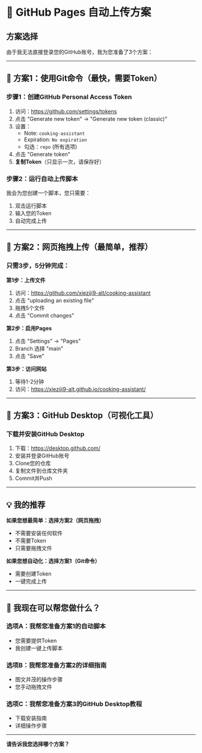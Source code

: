 # 🚀 GitHub Pages 自动上传方案

## 方案选择

由于我无法直接登录您的GitHub账号，我为您准备了3个方案：

---

## 🥇 方案1：使用Git命令（最快，需要Token）

### 步骤1：创建GitHub Personal Access Token

1. 访问：https://github.com/settings/tokens
2. 点击 "Generate new token" → "Generate new token (classic)"
3. 设置：
   - Note: `cooking-assistant`
   - Expiration: `No expiration`
   - 勾选：`repo` (所有选项)
4. 点击 "Generate token"
5. **复制Token**（只显示一次，请保存好）

### 步骤2：运行自动上传脚本

我会为您创建一个脚本，您只需要：
1. 双击运行脚本
2. 输入您的Token
3. 自动完成上传

---

## 🥈 方案2：网页拖拽上传（最简单，推荐）

### 只需3步，5分钟完成：

**第1步：上传文件**
1. 访问：https://github.com/xieziji9-alt/cooking-assistant
2. 点击 "uploading an existing file"
3. 拖拽5个文件
4. 点击 "Commit changes"

**第2步：启用Pages**
1. 点击 "Settings" → "Pages"
2. Branch 选择 "main"
3. 点击 "Save"

**第3步：访问网站**
1. 等待1-2分钟
2. 访问：https://xieziji9-alt.github.io/cooking-assistant/

---

## 🥉 方案3：GitHub Desktop（可视化工具）

### 下载并安装GitHub Desktop

1. 下载：https://desktop.github.com/
2. 安装并登录GitHub账号
3. Clone您的仓库
4. 复制文件到仓库文件夹
5. Commit并Push

---

## 💡 我的推荐

**如果您想最简单：选择方案2（网页拖拽）**
- 不需要安装任何软件
- 不需要Token
- 只需要拖拽文件

**如果您想自动化：选择方案1（Git命令）**
- 需要创建Token
- 一键完成上传

---

## 🎯 我现在可以帮您做什么？

### 选项A：我帮您准备方案1的自动脚本
- 您需要提供Token
- 我创建一键上传脚本

### 选项B：我帮您准备方案2的详细指南
- 图文并茂的操作步骤
- 您手动拖拽文件

### 选项C：我帮您准备方案3的GitHub Desktop教程
- 下载安装指南
- 详细操作步骤

---

**请告诉我您选择哪个方案？**

